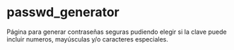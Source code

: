 # passwd_generator

Página para generar contraseñas seguras pudiendo elegir si la clave puede incluir numeros, mayúsculas y/o caracteres especiales.
